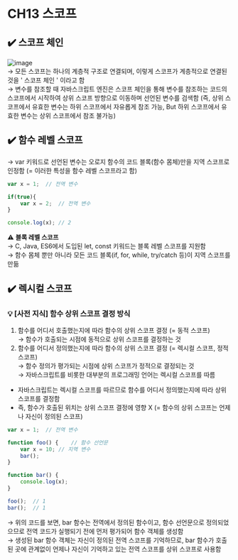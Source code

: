 # CH13 스코프

## ✔️ 스코프 체인
![image](https://user-images.githubusercontent.com/69254943/148677402-6739e9cc-7ce0-49d4-a646-bf9cb0434df2.png)   
→ 모든 스코프는 하나의 계층적 구조로 연결되며, 이렇게 스코프가 계층적으로 연결된 것을 ' 스코프 체인 ' 이라고 함   
→ 변수를 참조할 때 자바스크립트 엔진은 스코프 체인을 통해 변수를 참조하는 코드의 스코프에서 시작하여 상위 스코프 방향으로 이동하며 선언된 변수를 검색함
(즉, 상위 스코프에서 유효한 변수는 하위 스코프에서 자유롭게 참조 가능, But 하위 스코프에서 유효한 변수는 상위 스코프에서 참조 불가능)   

## ✔️ 함수 레벨 스코프
→ var 키워드로 선언된 변수는 오로지 함수의 코드 블록(함수 몸체)만을 지역 스코프로 인정함 (= 이러한 특성을 함수 레벨 스코프라고 함)   
```javascript
var x = 1;  // 전역 변수

if(true){
    var x = 2;  // 전역 변수
}

console.log(x); // 2
```   

⚠️ **블록 레벨 스코프**   
→ C, Java, ES6에서 도입된 let, const 키워드는 블록 레벨 스코프를 지원함   
→ 함수 몸체 뿐만 아니라 모든 코드 블록(if, for, while, try/catch 등)이 지역 스코프를 만듦      

## ✔️ 렉시컬 스코프
### 💡 [사전 지식] 함수 상위 스코프 결정 방식
1. 함수를 어디서 호출했는지에 따라 함수의 상위 스코프 결정 (= 동적 스코프)   
   → 함수가 호출되는 시점에 동적으로 상위 스코프를 결정하는 것
2. 함수를 어디서 정의했는지에 따라 함수의 상위 스코프 결정 (= 렉시컬 스코프, 정적 스코프)  
   → 함수 정의가 평가되는 시점에 상위 스코프가 정적으로 결정되는 것   
   → 자바스크립트를 비롯한 대부분의 프로그래밍 언어는 렉시컬 스코프를 따름


-  자바스크립트는 렉시컬 스코프를 따르므로 함수를 어디서 정의했는지에 따라 상위 스코프를 결정함   
-  즉, 함수가 호출된 위치는 상위 스코프 결정에 영향 X (= 함수의 상위 스코프는 언제나 자신이 정의된 스코프)    

```javascript
var x = 1;  // 전역 변수 

function foo() {    // 함수 선언문 
    var x = 10; // 지역 변수 
    bar();
}

function bar() {
    console.log(x);
}

foo();  // 1
bar();  // 1
```
→ 위의 코드를 보면, bar 함수는 전역에서 정의된 함수이고, 함수 선언문으로 정의되었으므로 전역 코드가 실행되기 전에 먼저 평가되어 함수 객체를 생성함   
→ 생성된 bar 함수 객체는 자신이 정의된 전역 스코프를 기억하므로, bar 함수가 호출된 곳에 관계없이 언제나 자신이 기억하고 있는 전역 스코프를 상위 스코프로 사용함   

